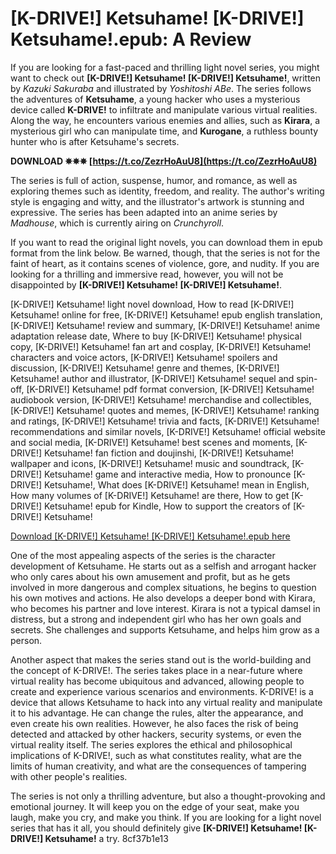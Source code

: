
 
# [K-DRIVE!] Ketsuhame! [K-DRIVE!] Ketsuhame!.epub: A Review
 
If you are looking for a fast-paced and thrilling light novel series, you might want to check out **[K-DRIVE!] Ketsuhame! [K-DRIVE!] Ketsuhame!**, written by *Kazuki Sakuraba* and illustrated by *Yoshitoshi ABe*. The series follows the adventures of **Ketsuhame**, a young hacker who uses a mysterious device called **K-DRIVE!** to infiltrate and manipulate various virtual realities. Along the way, he encounters various enemies and allies, such as **Kirara**, a mysterious girl who can manipulate time, and **Kurogane**, a ruthless bounty hunter who is after Ketsuhame's secrets.
 
**DOWNLOAD ✵✵✵ [https://t.co/ZezrHoAuU8](https://t.co/ZezrHoAuU8)**


 
The series is full of action, suspense, humor, and romance, as well as exploring themes such as identity, freedom, and reality. The author's writing style is engaging and witty, and the illustrator's artwork is stunning and expressive. The series has been adapted into an anime series by *Madhouse*, which is currently airing on *Crunchyroll*.
 
If you want to read the original light novels, you can download them in epub format from the link below. Be warned, though, that the series is not for the faint of heart, as it contains scenes of violence, gore, and nudity. If you are looking for a thrilling and immersive read, however, you will not be disappointed by **[K-DRIVE!] Ketsuhame! [K-DRIVE!] Ketsuhame!**.
 
[K-DRIVE!] Ketsuhame! light novel download,  How to read [K-DRIVE!] Ketsuhame! online for free,  [K-DRIVE!] Ketsuhame! epub english translation,  [K-DRIVE!] Ketsuhame! review and summary,  [K-DRIVE!] Ketsuhame! anime adaptation release date,  Where to buy [K-DRIVE!] Ketsuhame! physical copy,  [K-DRIVE!] Ketsuhame! fan art and cosplay,  [K-DRIVE!] Ketsuhame! characters and voice actors,  [K-DRIVE!] Ketsuhame! spoilers and discussion,  [K-DRIVE!] Ketsuhame! genre and themes,  [K-DRIVE!] Ketsuhame! author and illustrator,  [K-DRIVE!] Ketsuhame! sequel and spin-off,  [K-DRIVE!] Ketsuhame! pdf format conversion,  [K-DRIVE!] Ketsuhame! audiobook version,  [K-DRIVE!] Ketsuhame! merchandise and collectibles,  [K-DRIVE!] Ketsuhame! quotes and memes,  [K-DRIVE!] Ketsuhame! ranking and ratings,  [K-DRIVE!] Ketsuhame! trivia and facts,  [K-DRIVE!] Ketsuhame! recommendations and similar novels,  [K-DRIVE!] Ketsuhame! official website and social media,  [K-DRIVE!] Ketsuhame! best scenes and moments,  [K-DRIVE!] Ketsuhame! fan fiction and doujinshi,  [K-DRIVE!] Ketsuhame! wallpaper and icons,  [K-DRIVE!] Ketsuhame! music and soundtrack,  [K-DRIVE!] Ketsuhame! game and interactive media,  How to pronounce [K-DRIVE!] Ketsuhame!,  What does [K-DRIVE!] Ketsuhame! mean in English,  How many volumes of [K-DRIVE!] Ketsuhame! are there,  How to get [K-DRIVE!] Ketsuhame! epub for Kindle,  How to support the creators of [K-DRIVE!] Ketsuhame!
 
[Download \[K-DRIVE!\] Ketsuhame! \[K-DRIVE!\] Ketsuhame!.epub here](https://www.k-drive-ketsuhame.com/download)
  
One of the most appealing aspects of the series is the character development of Ketsuhame. He starts out as a selfish and arrogant hacker who only cares about his own amusement and profit, but as he gets involved in more dangerous and complex situations, he begins to question his own motives and actions. He also develops a deeper bond with Kirara, who becomes his partner and love interest. Kirara is not a typical damsel in distress, but a strong and independent girl who has her own goals and secrets. She challenges and supports Ketsuhame, and helps him grow as a person.
 
Another aspect that makes the series stand out is the world-building and the concept of K-DRIVE!. The series takes place in a near-future where virtual reality has become ubiquitous and advanced, allowing people to create and experience various scenarios and environments. K-DRIVE! is a device that allows Ketsuhame to hack into any virtual reality and manipulate it to his advantage. He can change the rules, alter the appearance, and even create his own realities. However, he also faces the risk of being detected and attacked by other hackers, security systems, or even the virtual reality itself. The series explores the ethical and philosophical implications of K-DRIVE!, such as what constitutes reality, what are the limits of human creativity, and what are the consequences of tampering with other people's realities.
 
The series is not only a thrilling adventure, but also a thought-provoking and emotional journey. It will keep you on the edge of your seat, make you laugh, make you cry, and make you think. If you are looking for a light novel series that has it all, you should definitely give **[K-DRIVE!] Ketsuhame! [K-DRIVE!] Ketsuhame!** a try.
 8cf37b1e13
 

